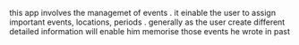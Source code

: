 this app involves the managemet of events . 
it einable the user to assign important events, locations, periods . 
generally as the user create different detailed information will enable him memorise those events he wrote in past
